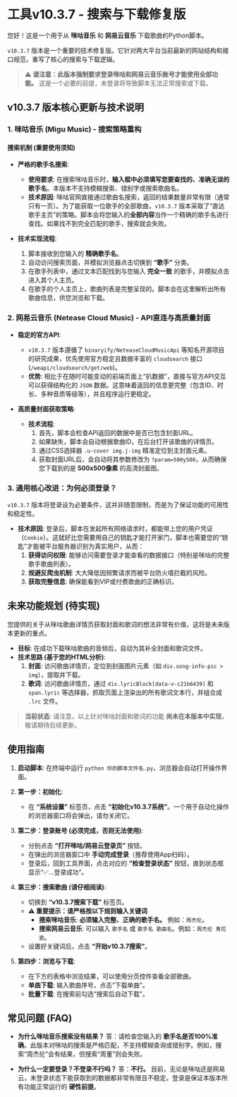 # 工具v10.3.7 - 搜索与下载修复版

您好！这是一个用于从 **咪咕音乐** 和 **网易云音乐** 下载歌曲的Python脚本。

`v10.3.7` 版本是一个重要的技术修复版。它针对两大平台当前最新的网站结构和接口规范，重写了核心的搜索与下载逻辑。

> **⚠️ 请注意：此版本强制要求登录咪咕和网易云音乐账号才能使用全部功能。** 这是一个必要的前提，未登录将导致脚本无法正常搜索或下载。

## v10.3.7 版本核心更新与技术说明

### 1. 咪咕音乐 (Migu Music) - 搜索策略重构

#### 搜索机制 (重要使用须知)

- **严格的歌手名搜索**:
    
    - **使用要求**: 在搜索咪咕音乐时，**输入框中必须填写您要查找的、准确无误的歌手名**。本版本不支持模糊搜索、错别字或搜索歌曲名。
    - **技术原因**: 咪咕官网直接通过歌曲名搜索，返回的结果数量非常有限（通常只有一页）。为了能获取一位歌手的全部歌曲，`v10.3.7` 版本采取了“直达歌手主页”的策略。脚本会将您输入的**全部内容**当作一个精确的歌手名进行查找。如果找不到完全匹配的歌手，搜索就会失败。
- **技术实现流程**:
    
    1. 脚本接收到您输入的 **精确歌手名**。
    2. 自动访问搜索页面，并模拟浏览器点击切换到 **“歌手”** 分类。
    3. 在歌手列表中，通过文本匹配找到与您输入 **完全一致** 的歌手，并模拟点击进入其个人主页。
    4. 在歌手的个人主页上，歌曲列表是完整呈现的。脚本会在这里解析出所有歌曲信息，供您浏览和下载。

### 2. 网易云音乐 (Netease Cloud Music) - API直连与高质量封面

- **稳定的官方API**:
    
    - `v10.3.7` 版本遵循了 `binaryify/NeteaseCloudMusicApi` 等知名开源项目的研究成果，优先使用官方稳定且数据丰富的 `cloudsearch` 接口 (`/weapi/cloudsearch/get/web`)。
    - **优势**: 相比于在随时可能变动的前端页面上“扒数据”，直接与官方API交互可以获得结构化的 `JSON` 数据。这意味着返回的信息更完整（包含ID、时长、多种音质等级等），并且程序运行更稳定。
- **高质量封面获取策略**:
    
    - **技术流程**:
        1. 首先，脚本会检查API返回的数据中是否已包含封面URL。
        2. 如果缺失，脚本会自动根据歌曲ID，在后台打开该歌曲的详情页。
        3. 通过CSS选择器 `.u-cover img.j-img` 精准定位到主封面元素。
        4. 获取封面URL后，会自动将其参数修改为 `?param=500y500`，从而确保您下载到的是 **500x500像素** 的高清封面图。

### 3. 通用核心改进：为何必须登录？

`v10.3.7` 版本将登录设为必要条件，这并非随意限制，而是为了保证功能的可用性和稳定性。

- **技术原因**: 登录后，脚本在发起所有网络请求时，都能带上您的用户凭证（`Cookie`）。这就好比您需要用自己的钥匙才能打开家门，脚本也需要您的“钥匙”才能被平台服务器识别为真实用户，从而：
    1. **获得访问权限**: 能够访问需要登录才能查看的数据接口（特别是咪咕的完整歌手歌曲列表）。
    2. **规避反爬虫机制**: 大大降低因频繁请求而被平台防火墙拦截的风险。
    3. **获取完整信息**: 确保能看到VIP或付费歌曲的正确标识。

## 未来功能规划 (待实现)

您提供的关于从咪咕歌曲详情页获取封面和歌词的想法非常有价值，这将是未来版本更新的重点。

- **目标**: 在成功下载咪咕歌曲的音频后，自动为其补全封面和歌词文件。
- **技术思路 (基于您的HTML分析)**:
    1. **封面**: 访问歌曲详情页，定位到封面图片元素（如 `div.song-info-pic > img`），提取并下载。
    2. **歌词**: 访问歌曲详情页，通过 `div.lyricBlock[data-v-c21b6439]` 和 `span.lyric` 等选择器，抓取页面上渲染出的所有歌词文本行，并组合成 `.lrc` 文件。

> **当前状态**: 请注意，以上针对咪咕封面和歌词的功能 **尚未在本版本中实现**，敬请期待后续更新。

## 使用指南

1. **启动脚本**: 在终端中运行 `python 你的脚本文件名.py`，浏览器会自动打开操作界面。
    
2. **第一步：初始化**:
    
    - 在 **“系统设置”** 标签页，点击 **“初始化v10.3.7系统”**。一个用于自动化操作的浏览器窗口将会弹出，请勿关闭它。
3. **第二步：登录账号 (必须完成，否则无法使用)**:
    
    - 分别点击 **“打开咪咕/网易云登录页”** 按钮。
    - 在弹出的浏览器窗口中 **手动完成登录**（推荐使用App扫码）。
    - 登录后，回到工具界面，点击对应的 **“检查登录状态”** 按钮，直到状态框显示“✅...登录成功”。
4. **第三步：搜索歌曲 (请仔细阅读)**:
    
    - 切换到 **“v10.3.7搜索下载”** 标签页。
    - **⚠️ 重要提示：请严格按以下规则输入关键词**
        - **搜索咪咕音乐**: **必须输入完整、正确的歌手名。** 例如：`周杰伦`。
        - **搜索网易云音乐**: 可以输入 `歌手名` 或 `歌手名 歌曲名`。例如：`周杰伦 青花瓷`。
    - 设置好关键词后，点击 **“开始v10.3.7搜索”**。
5. **第四步：浏览与下载**:
    
    - 在下方的表格中浏览结果，可以使用分页控件查看全部歌曲。
    - **单曲下载**: 输入歌曲序号，点击“下载单曲”。
    - **批量下载**: 在搜索前勾选“搜索后自动下载”。

## 常见问题 (FAQ)

- **为什么咪咕音乐搜索没有结果？** 答：请检查您输入的 **歌手名是否100%准确**。此版本对咪咕的搜索是严格匹配，不支持模糊查询或错别字。例如，搜索“周杰伦”会有结果，但搜索“周董”则会失败。
    
- **为什么一定要登录？不登录不行吗？** 答：**不行。** 目前，无论是咪咕还是网易云，未登录状态下能获取到的数据都非常有限且不稳定。登录是保证本版本所有功能正常运行的 **硬性前提**。
